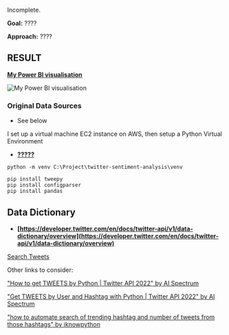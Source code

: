 Incomplete.

**Goal:** ????

**Approach:** ????

## RESULT
**[My Power BI visualisation](?????)**

![My Power BI visualisation]()

### Original Data Sources
* See below


I set up a virtual machine EC2 instance on AWS, then setup a Python Virtual Environment
* **[?????](https://makuharistudio.github.io/#/blog/???????)**


```
python -m venv C:\Project\twitter-sentiment-analysis\venv
```

```
pip install tweepy
pip install configparser
pip install pandas
```

## Data Dictionary
* **[https://developer.twitter.com/en/docs/twitter-api/v1/data-dictionary/overview](https://developer.twitter.com/en/docs/twitter-api/v1/data-dictionary/overview)**

[Search Tweets](https://developer.twitter.com/en/docs/twitter-api/v1/tweets/search/api-reference/get-search-tweets)


Other links to consider:

["How to get TWEETS by Python | Twitter API 2022" by AI Spectrum](https://www.youtube.com/watch?v=Lu1nskBkPJU)

["Get TWEETS by User and Hashtag with Python | Twitter API 2022" by AI Spectrum](https://www.youtube.com/watch?v=FmbEhKSpR7M)

["how to automate search of trending hashtag and number of tweets from those hashtags" by iknowpython](https://www.youtube.com/watch?v=ywl--vO3oGs)
